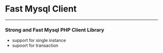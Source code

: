 # Fast Mysql Client
---
### Strong and Fast Mysql PHP Client Library

 - support for single instance
 - supoort for transaction


